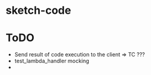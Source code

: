 # sketch-code

# ToDO
- Send result of code execution to the client => TC ???
- test_lambda_handler mocking
- 
